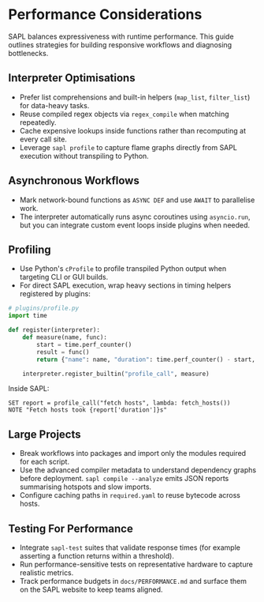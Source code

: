 # Performance Considerations

SAPL balances expressiveness with runtime performance. This guide outlines strategies for building responsive workflows and diagnosing bottlenecks.

## Interpreter Optimisations

* Prefer list comprehensions and built-in helpers (`map_list`, `filter_list`) for data-heavy tasks.
* Reuse compiled regex objects via `regex_compile` when matching repeatedly.
* Cache expensive lookups inside functions rather than recomputing at every call site.
* Leverage `sapl profile` to capture flame graphs directly from SAPL execution
  without transpiling to Python.

## Asynchronous Workflows

* Mark network-bound functions as `ASYNC DEF` and use `AWAIT` to parallelise work.
* The interpreter automatically runs async coroutines using `asyncio.run`, but you can integrate custom event loops inside plugins when needed.

## Profiling

* Use Python's `cProfile` to profile transpiled Python output when targeting CLI
  or GUI builds.
* For direct SAPL execution, wrap heavy sections in timing helpers registered by plugins:

```python
# plugins/profile.py
import time

def register(interpreter):
    def measure(name, func):
        start = time.perf_counter()
        result = func()
        return {"name": name, "duration": time.perf_counter() - start, "result": result}

    interpreter.register_builtin("profile_call", measure)
```

Inside SAPL:

```sapl
SET report = profile_call("fetch hosts", lambda: fetch_hosts())
NOTE "Fetch hosts took {report['duration']}s"
```

## Large Projects

* Break workflows into packages and import only the modules required for each script.
* Use the advanced compiler metadata to understand dependency graphs before deployment. `sapl compile --analyze` emits JSON
  reports summarising hotspots and slow imports.
* Configure caching paths in `required.yaml` to reuse bytecode across hosts.

## Testing For Performance

* Integrate `sapl-test` suites that validate response times (for example asserting a function returns within a threshold).
* Run performance-sensitive tests on representative hardware to capture realistic metrics.
* Track performance budgets in `docs/PERFORMANCE.md` and surface them on the
  SAPL website to keep teams aligned.

